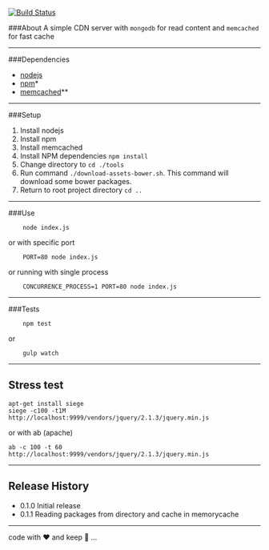 [![Build Status](https://travis-ci.org/ExcelsiorIO/cdn.svg)](https://travis-ci.org/ExcelsiorIO/cdn)

###About
A simple CDN server with `mongodb` for read content and `memcached` for fast cache

---

###Dependencies
- [nodejs](https://nodejs.org/)
- [npm](https://www.npmjs.com/)*
- [memcached](http://memcached.org/)**

---

###Setup
1. Install nodejs
2. Install npm
3. Install memcached
4. Install NPM dependencies ```npm install```
5. Change directory to ```cd ./tools```
6. Run command ```./download-assets-bower.sh```. This command will download some bower packages.
7. Return to root project directory ```cd ..```

---

###Use

```shell
	node index.js
```

or with specific port

```shell
	PORT=80 node index.js
```

or running with single process

```shell
	CONCURRENCE_PROCESS=1 PORT=80 node index.js
```

---

###Tests

```shell
	npm test
```

or

```shell
	gulp watch
```

---

## Stress test

```shell
apt-get install siege
siege -c100 -t1M http://localhost:9999/vendors/jquery/2.1.3/jquery.min.js
```

or with ab (apache)

```shell
ab -c 100 -t 60 http://localhost:9999/vendors/jquery/2.1.3/jquery.min.js
```

---

## Release History
* 0.1.0 Initial release
* 0.1.1 Reading packages from directory and cache in memorycache

---

code with :heart: and keep :muscle: ...
